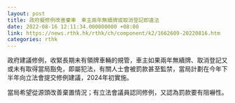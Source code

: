 ```yaml
---
layout: post
title: 政府擬修例改善棄車　車主兩年無續牌或取消登記即違法
date: 2022-08-16 12:11:34.000000000 +08:00
link: https://news.rthk.hk/rthk/ch/component/k2/1662609-20220816.htm
categories: rthk
---
```


政府建議修例，收緊長期未有領牌車輛的規管，車主如果兩年無續牌、取消登記又或未有取得當局豁免，即屬犯法，有關人士會被罰款甚至監禁，當局計劃在今年下半年向立法會提交修例建議，2024年初實施。

當局希望從源頭改善棄置情況；有立法會議員認同修例，又認為罰款要有阻嚇性。
